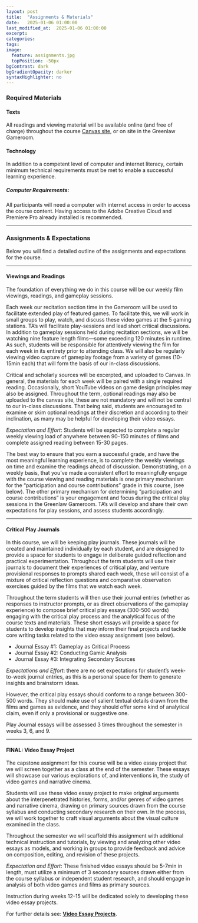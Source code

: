 ```yaml
---
layout: post
title:  "Assignments & Materials"
date:   2025-01-06 01:00:00
last_modified_at:  2025-01-06 01:00:00
excerpt: 
categories: 
tags: 
image:
  feature: assignments.jpg
  topPosition: -50px
bgContrast: dark
bgGradientOpacity: darker
syntaxHighlighter: no
---
```


### Required Materials

#### Texts
All readings and viewing material will be available online (and free of charge) throughout the course [Canvas site](https://uncch.instructure.com/courses/78214/files), or on site in the Greenlaw Gameroom.

#### Technology

In addition to a competent level of computer and internet literacy, certain minimum technical requirements must be met to enable a successful learning experience. 

##### Computer Requirements: 
All participants will need a computer with internet access in order to access the course content. Having access to the Adobe Creative Cloud and Premiere Pro already installed is recommended.

---

### Assignments & Expectations

Below you will find a detailed outline of the assignments and expectations for the course.

---

#### Viewings and Readings

The foundation of everything we do in this course will be our weekly film viewings, readings, and gameplay sessions.

Each week our recitation section time in the Gameroom will be used to facilitate extended play of featured games. To facilitate this, we will work in small groups to play, watch, and discuss these video games at the 5 gaming stations. TA’s will facilitate play-sessions and lead short critical discussions. In addition to gameplay sessions held during recitation sections, we will be watching nine feature length films—some exceeding 120 minutes in runtime. As such, students will be responsible for attentively viewing the film for each week in its entirety prior to attending class. We will also be regularly viewing video capture of gameplay footage from a variety of games (10-15min each) that will form the basis of our in-class discussions. 

Critical and scholarly sources will be excerpted, and uploaded to Canvas. In general, the materials for each week will be paired with a single required reading. Occasionally, short YouTube videos on game design principles may also be assigned. Throughout the term, optional readings may also be uploaded to the canvas site, these are not mandatory and will not be central to our in-class discussions. That being said, students are encouraged to examine or skim optional readings at their discretion and according to their inclination, as many may be helpful for developing their video essays. 

*Expectation and Effort*: Students will be expected to complete a regular weekly viewing load of anywhere between 90-150 minutes of films and complete assigned reading between 15-30 pages. 

The best way to ensure that you earn a successful grade, and have the most meaningful learning experience, is to complete the weekly viewings on time and examine the readings ahead of discussion. Demonstrating, on a weekly basis, that you’ve made a consistent effort to meaningfully engage with the course viewing and reading materials is one primary mechanism for the “participation and course contributions” grade in this course, (see below). The other primary mechanism for determining “participation and course contributions” is your engagement and focus during the critical play sessions in the Greenlaw Gameroom. TA’s will develop and share their own expectations for play sessions, and assess students accordingly. 

---

#### Critical Play Journals

In this course, we will be keeping play journals. These journals will be created and maintained individually by each student, and are designed to provide a space for students to engage in deliberate guided reflection and practical experimentation. Throughout the term students will use their journals to document their experiences of critical play, and venture provisional responses to prompts shared each week, these will consist of a mixture of critical reflection questions and comparative observation exercises guided by the films that we watch each week. 

Throughout the term students will then use their journal entries (whether as responses to instructor prompts, or as direct observations of the gameplay experience) to compose brief critical play essays (300-500 words) engaging with the critical play process and the analytical focus of the course texts and materials. These short essays will provide a space for students to develop insights that may inform their final projects and tackle core writing tasks related to the video essay assignment (see below).

- Journal Essay #1: Gameplay as Critical Process
- Journal Essay #2: Conducting Gamic Analysis
- Journal Essay #3: Integrating Secondary Sources

*Expectations and Effort*: there are no set expectations for student’s week-to-week journal entries, as this is a personal space for them to generate insights and brainstorm ideas. 

However, the critical play essays should conform to a range between 300-500 words. They should make use of salient textual details drawn from the films and games as evidence, and they should offer some kind of analytical claim, even if only a provisional or suggestive one.

Play Journal essays will be assessed 3 times throughout the semester in weeks 3, 6, and 9.

---

#### FINAL: Video Essay Project

The capstone assignment for this course will be a video essay project that we will screen together as a class at the end of the semester. These essays will showcase our various explorations of, and interventions in, the study of video games and narrative cinema. 

Students will use these video essay project to make original arguments about the interpenetrated histories, forms, and/or genres of video games and narrative cinema, drawing on primary sources drawn from the course syllabus and conducting secondary research on their own. In the process, we will work together to craft visual arguments about the visual culture examined in the class.

Throughout the semester we will scaffold this assignment with additional technical instruction and tutorials, by viewing and analyzing other video essays as models, and working in groups to provide feedback and advice on composition, editing, and revision of these projects. 

*Expectation and Effort*: These finished video essays should be 5-7min in length, must utilize a minimum of 3 secondary sources drawn either from the course syllabus or independent student research, and should engage in analysis of both video games and films as primary sources.

Instruction during weeks 12-15 will be dedicated solely to developing these video essay projects. 

For further details see: [**Video Essay Projects**](https://sgotzler.github.io/ENGL-257//video-essays).
